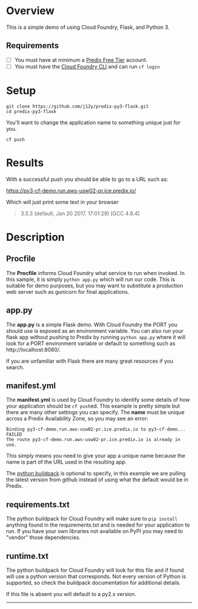 
# Overview

This is a simple demo of using Cloud Foundry, Flask, and Python 3.

## Requirements

- [ ] You must have at minimum a [Predix Free Tier](signup) account.
- [ ] You must have the [Cloud Foundry CLI](cf) and can run `cf login`

# Setup

```
git clone https://github.com/j12y/predix-py3-flask.git
cd predix-py3-flask
```

You'll want to change the application name to something unique just for you.

```
cf push
```
# Results

With a successful push you should be able to go to a URL such as:

https://py3-cf-demo.run.aws-usw02-pr.ice.predix.io/

Which will just print some text in your browser

> 3.5.3 (default, Jan 20 2017, 17:01:29) [GCC 4.8.4]

# Description

## **Procfile**

The **Procfile** informs Cloud Foundry what service to run when invoked.  In this
sample, it is simply `python app.py` which will run our code.  This is suitable
for demo purposes, but you may want to substitute a production web server such
as gunicorn for final applications.

## **app.py**

The **app.py** is a simple Flask demo.  With Cloud Foundry the PORT you should
use is exposed as an environment variable.  You can also run your flask app
without pushing to Predix by running `python app.py` where it will look for a
PORT environment variable or default to something such as
http://localhost:8080/.

If you are unfamiliar with Flask there are many great resources if you search.

## **manifest.yml**

The **manifest.yml** is used by Cloud Foundry to identify some details of how
your application should be `cf push`ed.  This example is pretty simple but
there are many other settings you can specify.  The **name** must be unique
across a Predix Availability Zone, so you may see an error:

```
Binding py3-cf-demo.run.aws-usw02-pr.ice.predix.io to py3-cf-demo...
FAILED
The route py3-cf-demo.run.aws-usw02-pr.ice.predix.io is already in use.
```

This simply means you need to give your app a unique name because the name is
part of the URL used in the resulting app.

The [python buildpack][buildpack] is optional to specify, in this example we are pulling the
latest version from github instead of using what the default would be in
Predix.

## **requirements.txt**

The python buildpack for Cloud Foundry will make sure to `pip install` anything
found in the requirements.txt and is needed for your application to run.  If
you have your own libraries not available on PyPI you may need to "vendor"
those dependencies.

## **runtime.txt**

The python buildpack for Cloud Foundry will look for this file and if found
will use a python version that corresponds.  Not every version of Python is
supported, so check the buildpack documentation for additional details.

If this file is absent you will default to a py2.x version.

---
[signup]: https://www.predix.io/registration
[cf]: https://github.com/cloudfoundry/cli
[buildpack]: http://docs.cloudfoundry.org/buildpacks/python/
